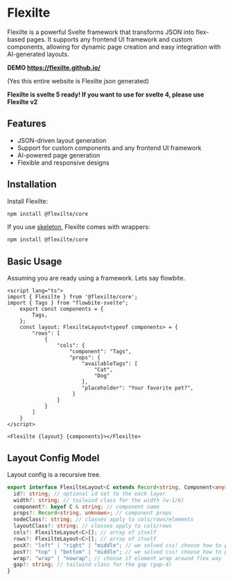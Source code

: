 # Flexilte

Flexilte is a powerful Svelte framework that transforms JSON into flex-based pages. It supports any frontend UI framework and custom components, allowing for dynamic page creation and easy integration with AI-generated layouts.

**DEMO https://flexilte.github.io/**

(Yes this entire website is Flexilte json generated)

**Flexilte is svelte 5 ready! If you want to use for svelte 4, please use Flexilte v2**

## Features

- JSON-driven layout generation
- Support for custom components and any frontend UI framework
- AI-powered page generation
- Flexible and responsive designs

## Installation

Install Flexilte:

```bash
npm install @flexilte/core
```

If you use [skeleton](https://github.com/skeletonlabs/skeleton), Flexilte comes with wrappers:

```bash
npm install @flexilte/core
```

## Basic Usage

Assuming you are ready using a framework. Lets say flowbite.

```svelte
<script lang="ts">
import { Flexilte } from '@flexilte/core';
import { Tags } from "flowbite-svelte";
    export const components = {
        Tags,
    };
    const layout: FlexilteLayout<typeof components> = {
        "rows": [
            {
                "cols": {
                    "component": "Tags",
                    "props": {
                        "availableTags": [
                            "Cat",
                            "Dog"
                        ],
                        "placeholder": "Your favorite pet?",
                     }
                }
            }
        ]
    }
</script>

<Flexilte {layout} {components}></Flexilte>
```

## Layout Config Model

Layout config is a recursive tree.

```ts
export interface FlexilteLayout<C extends Record<string, Component<any>>> {
  id?: string; // optional id set to the each layer
  width?: string; // tailwind class for the width (w-1/6)
  component?: keyof C & string; // component name
  props?: Record<string, unknown>; // component props
  nodeClass?: string; // classes apply to cols/rows/elements
  layoutClass?: string; // classes apply to cols/rows
  cols?: FlexilteLayout<C>[]; // array of itself
  rows?: FlexilteLayout<C>[]; // array of itself
  posX?: "left" | "right" | "middle"; // we solved css! choose how to position your element horizontally
  posY?: "top" | "bottom" | "middle"; // we solved css! choose how to position your element vertically
  wrap?: "wrap" | "nowrap"; // choose if element wrap around flex way
  gap?: string; // tailwind class for the gap (gap-4)
}
```
